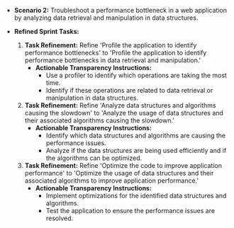 - **Scenario 2:** Troubleshoot a performance bottleneck in a web application by analyzing data retrieval and manipulation in data structures.
	
 - **Refined Sprint Tasks:**
    1. **Task Refinement:** Refine 'Profile the application to identify performance bottlenecks' to 'Profile the application to identify performance bottlenecks in data retrieval and manipulation.'
        - **Actionable Transparency Instructions:**
            - Use a profiler to identify which operations are taking the most time.
            - Identify if these operations are related to data retrieval or manipulation in data structures.
    2. **Task Refinement:** Refine 'Analyze data structures and algorithms causing the slowdown' to 'Analyze the usage of data structures and their associated algorithms causing the slowdown.'
        - **Actionable Transparency Instructions:**
            - Identify which data structures and algorithms are causing the performance issues.
            - Analyze if the data structures are being used efficiently and if the algorithms can be optimized.
    3. **Task Refinement:** Refine 'Optimize the code to improve application performance' to 'Optimize the usage of data structures and their associated algorithms to improve application performance.'
        - **Actionable Transparency Instructions:**
            - Implement optimizations for the identified data structures and algorithms.
            - Test the application to ensure the performance issues are resolved.